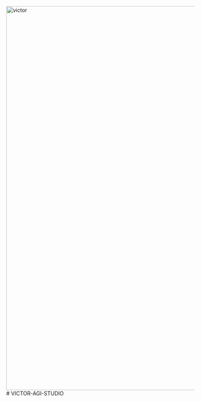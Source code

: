 <img width="1024" height="1024" alt="victor" src="https://github.com/user-attachments/assets/8810aeff-5785-45c7-b761-299a0321a107" />
# VICTOR-AGI-STUDIO
